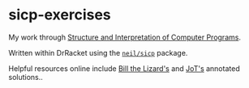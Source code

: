 # sicp-exercises
My work through [Structure and Interpretation of Computer Programs](https://mitpress.mit.edu/sicp/full-text/book/book.html).

Written within DrRacket using the [`neil/sicp`](http://planet.racket-lang.org/package-source/neil/sicp.plt/1/17/planet-docs/sicp/index.html) package.

Helpful resources online include [Bill the Lizard's](http://www.billthelizard.com/2009/10/sicp-challenge.html) and [JoT\'s](http://jots-jottings.blogspot.com/p/sicp-exercise-index.html) annotated solutions..
